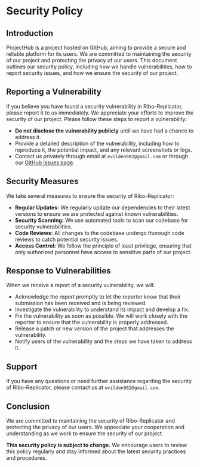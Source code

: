 # Security Policy

## Introduction

ProjectHub is a project hosted on GitHub, aiming to provide a secure and reliable platform for its users. We are committed to maintaining the security of our project and protecting the privacy of our users. This document outlines our security policy, including how we handle vulnerabilities, how to report security issues, and how we ensure the security of our project.

## Reporting a Vulnerability

If you believe you have found a security vulnerability in Ribo-Replicator, please report it to us immediately. We appreciate your efforts to improve the security of our project. Please follow these steps to report a vulnerability:

- **Do not disclose the vulnerability publicly** until we have had a chance to address it.
- Provide a detailed description of the vulnerability, including how to reproduce it, the potential impact, and any relevant screenshots or logs.
- Contact us privately through email at `evilden982@gmail.com` or through our [GitHub issues page](https://github.com/Tushar98644/ProjectHub/issues).

## Security Measures

We take several measures to ensure the security of Ribo-Replicator:

- **Regular Updates:** We regularly update our dependencies to their latest versions to ensure we are protected against known vulnerabilities.
- **Security Scanning:** We use automated tools to scan our codebase for security vulnerabilities.
- **Code Reviews:** All changes to the codebase undergo thorough code reviews to catch potential security issues.
- **Access Control:** We follow the principle of least privilege, ensuring that only authorized personnel have access to sensitive parts of our project.

## Response to Vulnerabilities

When we receive a report of a security vulnerability, we will:

- Acknowledge the report promptly to let the reporter know that their submission has been received and is being reviewed.
- Investigate the vulnerability to understand its impact and develop a fix.
- Fix the vulnerability as soon as possible. We will work closely with the reporter to ensure that the vulnerability is properly addressed.
- Release a patch or new version of the project that addresses the vulnerability.
- Notify users of the vulnerability and the steps we have taken to address it.

## Support

If you have any questions or need further assistance regarding the security of Ribo-Replicator, please contact us at `evilden982@gmail.com`.

## Conclusion

We are committed to maintaining the security of Ribo-Replicator and protecting the privacy of our users. We appreciate your cooperation and understanding as we work to ensure the security of our project.

**This security policy is subject to change.** We encourage users to review this policy regularly and stay informed about the latest security practices and procedures.
